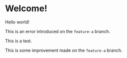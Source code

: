 # Welcome!

Hello world!

This is an error introduced on the `feature-a` branch.

This is a test.

This is some improvement made on the `feature-a` branch.
